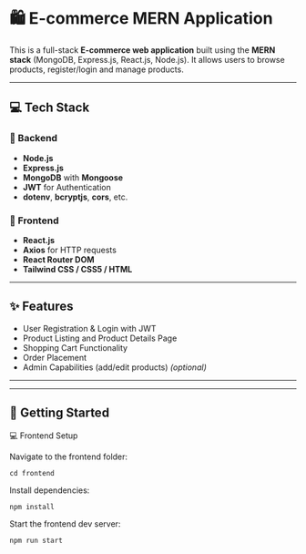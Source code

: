 # 🛍️ E-commerce MERN Application

This is a full-stack **E-commerce web application** built using the **MERN stack** (MongoDB, Express.js, React.js, Node.js). It allows users to browse products, register/login and manage products.

---


## 💻 Tech Stack

### 🔧 Backend
- **Node.js**
- **Express.js**
- **MongoDB** with **Mongoose**
- **JWT** for Authentication
- **dotenv**, **bcryptjs**, **cors**, etc.

### 🎨 Frontend
- **React.js**
- **Axios** for HTTP requests
- **React Router DOM**
- **Tailwind CSS / CSS5 / HTML**

---

## ✨ Features

- User Registration & Login with JWT
- Product Listing and Product Details Page
- Shopping Cart Functionality
- Order Placement
- Admin Capabilities (add/edit products) *(optional)*

---


---

## 🚀 Getting Started


💻 Frontend Setup

Navigate to the frontend folder:
```
cd frontend
```
Install dependencies:
```
npm install
```
Start the frontend dev server:
```
npm run start

```

